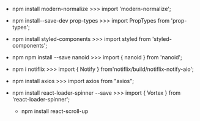 - npm install modern-normalize >>> import 'modern-normalize';
- npm install--save-dev prop-types >>> import PropTypes from 'prop-types';
- npm install styled-components >>> import styled from 'styled-components';
- npm npm install --save nanoid >>> import { nanoid } from 'nanoid';
- npm i notiflix >>> import { Notify } from'notiflix/build/notiflix-notify-aio';
  <!-- Notify.init({
    width: '500px',
    fontSize: '25px',
    position: 'center-top',
    timeout: '2000',
    messageMaxLength: 150,
    distance: '20px',
    showOnlyTheLastOne: true,
    clickToClose: true,
    closeButton: true,
    opacity: 1,
    warning: {
      background: '#af3e86',
      textColor: '#fff',
      childClassName: 'notiflix-notify-warning',
      notiflixIconColor: 'rgba(0, 0, 0, 0.466)',
      fontAwesomeClassName: 'fas fa-exclamation-circle',
      fontAwesomeIconColor: 'rgba(0,0,0,1)',
      backOverlayColor: 'rgba(238,191,49,0.2)',
    },
  }); -->
    <!-- const notifyWarning = {
      width: '500px',
      fontSize: '25px',
      position: 'center-top',
      opacity: 0.7,
      timeout: 1500,
    }; -->
    <!-- const notifySuccess = {
        width: '500px',
        timeout: '5000',
        fontSize: '25px',
        position: 'center-top',
        opacity: 0.7,
    }; -->

- npm install axios >>> import axios from "axios";
- npm install react-loader-spinner --save >>> import { Vortex } from
  'react-loader-spinner';
    <!-- <MagnifyingGlass
      visible={true}
      height="80"
      width="80"
      ariaLabel="MagnifyingGlass-loading"
      wrapperStyle={{}}
      wrapperClass="MagnifyingGlass-wrapper"
      glassColor = '#c0efff'
      color = '#e15b64'
    /> -->
    <!-- <Vortex
      visible={true}
      height="80"
      width="80"
      ariaLabel="vortex-loading"
      wrapperStyle={{}}
      wrapperClass="vortex-wrapper"
      colors={['red', 'green', 'blue', 'yellow', 'orange', 'purple']}
    /> -->
  - npm install react-scroll-up
  <!-- <ScrollToTop showUnder={160}>
  <span>UP</span>
  </ScrollToTop> -->
